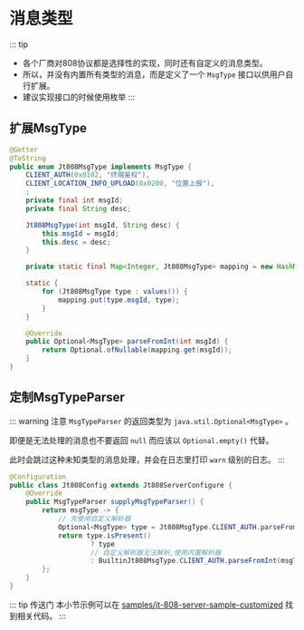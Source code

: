 # 消息类型

::: tip
- 各个厂商对808协议都是选择性的实现，同时还有自定义的消息类型。
- 所以，并没有内置所有类型的消息，而是定义了一个 `MsgType` 接口以供用户自行扩展。
- 建议实现接口的时候使用枚举
:::

## 扩展MsgType

```java
@Getter
@ToString
public enum Jt808MsgType implements MsgType {
    CLIENT_AUTH(0x0102, "终端鉴权"),
    CLIENT_LOCATION_INFO_UPLOAD(0x0200, "位置上报"),
    ;
    private final int msgId;
    private final String desc;

    Jt808MsgType(int msgId, String desc) {
        this.msgId = msgId;
        this.desc = desc;
    }

    private static final Map<Integer, Jt808MsgType> mapping = new HashMap<>(values().length);

    static {
        for (Jt808MsgType type : values()) {
            mapping.put(type.msgId, type);
        }
    }

    @Override
    public Optional<MsgType> parseFromInt(int msgId) {
        return Optional.ofNullable(mapping.get(msgId));
    }
}
```



## 定制MsgTypeParser

::: warning 注意
`MsgTypeParser` 的返回类型为 `java.util.Optional<MsgType>` 。

即便是无法处理的消息也不要返回 `null` 而应该以 `Optional.empty()` 代替。

此时会跳过这种未知类型的消息处理，并会在日志里打印 `warn` 级别的日志。
:::

```java
@Configuration
public class Jt808Config extends Jt808ServerConfigure { 
    @Override
    public MsgTypeParser supplyMsgTypeParser() {
        return msgType -> {
            // 先使用自定义解析器
            Optional<MsgType> type = Jt808MsgType.CLIENT_AUTH.parseFromInt(msgType);
            return type.isPresent()
                    ? type
                    // 自定义解析器无法解析,使用内置解析器
                    : BuiltinJt808MsgType.CLIENT_AUTH.parseFromInt(msgType);
        };
    }
}
```

::: tip 传送门
本小节示例可以在 [samples/jt-808-server-sample-customized](https://github.com/hylexus/jt-framework/tree/master/samples/jt-808-server-sample-customized) 找到相关代码。
:::